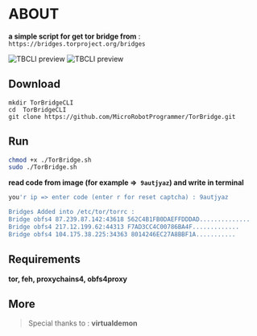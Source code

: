 # ABOUT

**a simple script for get tor bridge from** :` https://bridges.torproject.org/bridges`

![TBCLI preview](https://raw.githubusercontent.com/MicroRobotProgrammer/TorBridge/master/screenshot/captcha.jpg)
![TBCLI preview](https://raw.githubusercontent.com/MicroRobotProgrammer/TorBridge/master/screenshot/Bridges.jpg)


## Download
	mkdir TorBridgeCLI
	cd  TorBridgeCLI
	git clone https://github.com/MicroRobotProgrammer/TorBridge.git

## Run
```bash
chmod +x ./TorBridge.sh
sudo ./TorBridge.sh
```

**read code from image (**for example =>` 9autjyaz`**) and write in terminal**

```bash
you'r ip => enter code (enter r for reset captcha) : 9autjyaz

Bridges Added into /etc/tor/torrc :
Bridge obfs4 87.239.87.142:43618 562C4B1FB0DAEFFDDDAD..............
Bridge obfs4 217.12.199.62:44313 F7AD3CC4C00786BA4F.............
Bridge obfs4 104.175.38.225:34363 8014246EC27A8BBF1A...........
```


## Requirements

**tor, feh, proxychains4, obfs4proxy**

## More
>  Special thanks to : **virtualdemon**

